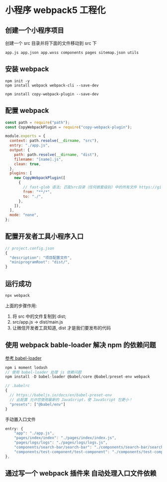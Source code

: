 # 小程序 webpack5 工程化

## 创建一个小程序项目

创建一个 src 目录并将下面的文件移动到 src 下

`app.js app.json app.wxss components pages sitemap.json utils`

## 安装 webpack

```shell
npm init -y
npm install webpack webpack-cli --save-dev

npm install copy-webpack-plugin --save-dev
```

## 配置 webpack

```js
const path = require("path");
const CopyWebpackPlugin = require("copy-webpack-plugin");

module.exports = {
  context: path.resolve(__dirname, "src"),
  entry: "./app.js",
  output: {
    path: path.resolve(__dirname, "dist"),
    filename: "[name].js",
    clean: true,
  },
  plugins: [
    new CopyWebpackPlugin([
      {
        // fast-glob 语法; 匹配src目录（任何嵌套级别）中的所有文件 https://github.com/mrmlnc/fast-glob#pattern-syntax
        from: "**/*",
        to: "./",
      },
    ]),
  ],
  mode: "none",
};
```

## 配置开发者工具小程序入口

```js
// project.config.json
{
  "description": "项目配置文件",
  "miniprogramRoot": "dist/",
}
```

## 运行成功

```js
npx webpack
```

上面的步骤作用:

1. 将 src 中的文件复制到 dist;
2. src/app.js -> dist/main.js
3. 让微信开发者工具知道, dist 才是我们要发布的代码

## 使用 webpack bable-loader 解决 npm 的依赖问题

[参考 babel-loader](https://webpack.docschina.org/loaders/babel-loader/)

```js
npm i moment lodash
// 使用 babel-loader 处理 js 依赖问题
npm install -D babel-loader @babel/core @babel/preset-env webpack
```

```js
// .babelrc
{
  // https://babeljs.io/docs/en/babel-preset-env
  // 此配置 允许您使用最新的 JavaScript，使 JavaScript 包更小！
  "presets": ["@babel/env"]
}
```

手动置入口文件

```js
entry: {
    "app": "./app.js",
    "pages/index/index": "./pages/index/index.js",
    "pages/logs/logs": "./pages/logs/logs.js",
    "components/search-bar/search-bar": "./components/search-bar/search-bar.js",
    "components/test-component/test-component": "./components/test-component/test-component.js",
},
```

## 通过写一个 webpack 插件来 自动处理入口文件依赖
